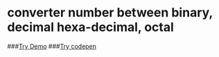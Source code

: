 # converter number between binary, decimal hexa-decimal, octal
###[Try Demo](https://mkabumattar.github.io/converter-number-between-binary-decimal-hexa-decimal-octal/) 
###[Try codepen](https://codepen.io/MKAbuMattar/pen/LYYbvwq)
